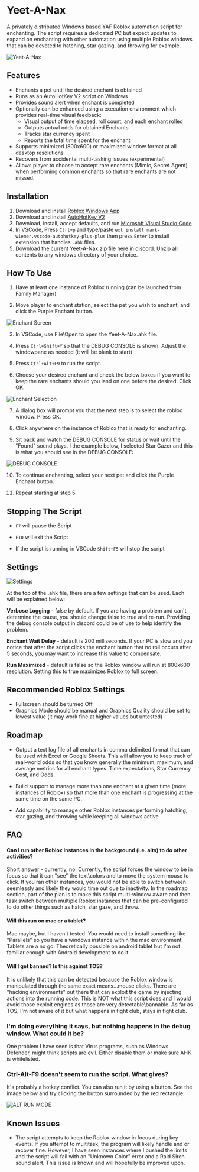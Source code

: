 # Yeet-A-Nax

A privately distributed Windows based YAF Roblox automation script for enchanting.  The script requires a dedicated PC but expect updates to expand on enchanting with other automation using multiple Roblox windows that can be devoted to hatching, star gazing, and throwing for example.  

![Yeet-A-Nax](https://i.imgur.com/Ch6Vx8j.png)
## Features

- Enchants a pet until the desired enchant is obtained
- Runs as an AutoHotKey V2 script on Windows
- Provides sound alert when enchant is completed
- Optionally can be enhanced using a execution environment which provides real-time visual feedback:
    - Visual output of time elapsed, roll count, and each enchant rolled
    - Outputs actual odds for obtained Enchants
    - Tracks star currency spent
    - Reports the total time spent for the enchant
- Supports minimized (800x600) or maximized window format at all desktop resolutions
- Recovers from accidental multi-tasking issues (experimental)
- Allows player to choose to accept rare enchants (Mimic, Secret Agent) when performing common enchants so that rare enchants are not missed.



## Installation

1. Download and install [Roblox Windows App](https://www.roblox.com/download/client?os=win)
2. Download and install [AutoHotKey V2](https://www.autohotkey.com/download/ahk-v2.exe)
3. Download, install, accept defaults, and run [Microsoft Visual Studio Code](https://code.visualstudio.com/Download)
4. In VSCode, Press `Ctrl+p` and type/paste `ext install mark-wiemer.vscode-autohotkey-plus-plus` then press `Enter` to install extension that handles `.ahk` files. 
5. Download the current Yeet-A-Nax.zip file here in discord.  Unzip all contents to any windows directory of your choice.
    
## How To Use

1. Have at least one instance of Roblox running (can be launched from Family Manager)

2. Move player to enchant station, select the pet you wish to enchant, and click the Purple Enchant button.

![Enchant Screen](https://i.imgur.com/574jagf.png)

3. In VSCode, use File\Open to open the Yeet-A-Nax.ahk file.

4. Press `Ctrl+Shift+Y` so that the DEBUG CONSOLE is shown.  Adjust the windowpane as needed (it will be blank to start)

5. Press `Ctrl+Alt+F9` to run the script.

6. Choose your desired enchant and check the below boxes if you want to keep the rare enchants should you land on one before the desired.  Click OK.

![Enchant Selection](https://i.imgur.com/oB6nQ3V.png)

7. A dialog box will prompt you that the next step is to select the roblox window.  Press OK.

8. Click anywhere on the instance of Roblox that is ready for enchanting.

9. Sit back and watch the DEBUG CONSOLE for status or wait until the "Found" sound plays.  I the example below, I selected Star Gazer and this is what you should see in the DEBUG CONSOLE:

![DEBUG CONSOLE](https://i.imgur.com/JyA4PLr.png)

10. To continue enchanting, select your next pet and click the Purple Enchant button.

11. Repeat starting at step 5.


## Stopping The Script
- `F7` will pause the Script

- `F10` will exit the Script

- If the script is running in VSCode `Shift+F5` will stop the script
## Settings

![Settings](https://i.imgur.com/NACth2s.png)

At the top of the .ahk file, there are a few settings that can be used.  Each will be explained below:

**Verbose Logging** - false by default.  If you are having a problem and can't determine the cause, you should change false to true and re-run.  Providing the debug console output in discord could be of use to help identify the problem.

**Enchant Wait Delay** - default is 200 milliseconds.  If your PC is slow and you notice that after the script clicks the enchant button that no roll occurs after 5 seconds, you may want to increase this value to compensate.  

**Run Maximized** - default is false so the Roblox window will run at 800x600 resolution.  Setting this to true maximizes Roblox to full screen.
## Recommended Roblox Settings
- Fullscreen should be turned Off
- Graphics Mode should be manual and Graphics Quality should be set to lowest value (it may work fine at higher values but untested)
## Roadmap

- Output a text log file of all enchants in comma delimited format that can be used with Excel or Google Sheets.  This will allow you to keep track of real-world odds so that you know generally the minimum, maximum, and average metrics for all enchant types.  Time expectations, Star Currency Cost, and Odds.

- Build support to manage more than one enchant at a given time (more instances of Roblox) so that more than one enchant is progressing at the same time on the same PC.

- Add capability to manage other Roblox instances performing hatching, star gazing, and throwing while keeping all windows active

## FAQ

#### Can I run other Roblox instances in the background (i.e. alts) to do other activities?

Short answer - currently, no.  Currently, the script forces the window to be in focus so that it can "see" the text\colors and to move the system mouse to click.  If you ran other instances, you would not be able to switch between seemlessly and likely they would time out due to inactivity.  In the roadmap section, part of the plan is to make this script multi-window aware and then task switch between multiple Roblox instances that can be pre-configured to do other things such as hatch, star gaze, and throw.

#### Will this run on mac or a tablet?

Mac maybe, but I haven't tested.  You would need to install something like "Parallels" so you have a windows instance within the mac environment.  Tablets are a no go.  Theoretically possible on android tablet but I'm not familiar enough with Android development to do it.

#### Will I get banned?  Is this against TOS?

It is unlikely that this can be detected because the Roblox window is manipulated through the same exact means...mouse clicks.  There are "hacking environments" out there that can exploit the game by injecting actions into the running code.  This is NOT what this script does and I would avoid those exploit engines as those are very detectable\bannable.  As far as TOS, I'm not aware of it but what happens in fight club, stays in fight club.

### I'm doing everything it says, but nothing happens in the debug window.  What could it be?

One problem I have seen is that Virus programs, such as Windows Defender, might think scripts are evil.  Either disable them or make sure AHK is whitelisted.

### Ctrl-Alt-F9 doesn't seem to run the script.  What gives? 

It's probably a hotkey conflict.  You can also run it by using a button.  See the image below and try clicking the button surrounded by the red rectangle:

![ALT RUN MODE](https://i.imgur.com/7fWc1Hi.png)

## Known Issues

- The script attempts to keep the Roblox window in focus during key events.  If you attempt to multitask, the program will likely handle and or recover fine.  However, I have seen instances where I pushed the limits and the script will fail with an "Unknown Color" error and a Raid Siren sound alert.  This issue is known and will hopefully be improved upon.
